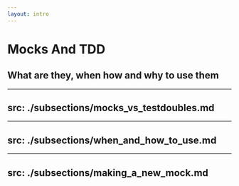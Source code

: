 ```yaml
---
layout: intro
---
```


# Mocks And TDD

## What are they, when how and why to use them

---
src: ./subsections/mocks_vs_testdoubles.md
---
---
src: ./subsections/when_and_how_to_use.md
---
---
src: ./subsections/making_a_new_mock.md
---
